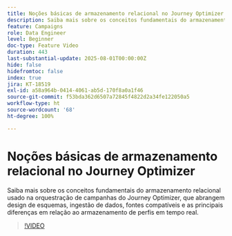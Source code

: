 ```yaml
---
title: Noções básicas de armazenamento relacional no Journey Optimizer
description: Saiba mais sobre os conceitos fundamentais do armazenamento relacional usado na orquestração de campanhas do Journey Optimizer, que abrangem design de esquemas, ingestão de dados, fontes compatíveis e as principais diferenças em relação ao armazenamento de perfis em tempo real.
feature: Campaigns
role: Data Engineer
level: Beginner
doc-type: Feature Video
duration: 443
last-substantial-update: 2025-08-01T00:00:00Z
hide: false
hidefromtoc: false
index: true
jira: KT-18519
exl-id: a58a964b-0414-4061-ab5d-170f8a0a1f46
source-git-commit: f53bda362d6507a72845f4822d2a34fe122050a5
workflow-type: ht
source-wordcount: '68'
ht-degree: 100%

---
```


# Noções básicas de armazenamento relacional no Journey Optimizer

Saiba mais sobre os conceitos fundamentais do armazenamento relacional usado na orquestração de campanhas do Journey Optimizer, que abrangem design de esquemas, ingestão de dados, fontes compatíveis e as principais diferenças em relação ao armazenamento de perfis em tempo real.

>[!VIDEO](https://video.tv.adobe.com/v/3470214/?learn=on&enablevpops)
